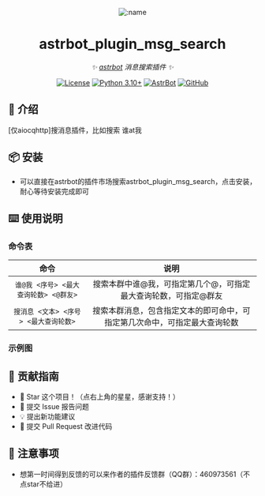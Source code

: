 
<div align="center">

![:name](https://count.getloli.com/@astrbot_plugin_msg_search?name=astrbot_plugin_msg_search&theme=minecraft&padding=6&offset=0&align=top&scale=1&pixelated=1&darkmode=auto)

# astrbot_plugin_msg_search

_✨ [astrbot](https://github.com/AstrBotDevs/AstrBot) 消息搜索插件 ✨_  

[![License](https://img.shields.io/badge/License-MIT-green.svg)](https://opensource.org/licenses/MIT)
[![Python 3.10+](https://img.shields.io/badge/Python-3.10%2B-blue.svg)](https://www.python.org/)
[![AstrBot](https://img.shields.io/badge/AstrBot-3.4%2B-orange.svg)](https://github.com/Soulter/AstrBot)
[![GitHub](https://img.shields.io/badge/作者-Zhalslar-blue)](https://github.com/Zhalslar)

</div>

## 🤝 介绍

[仅aiocqhttp]搜消息插件，比如搜索 谁at我

## 📦 安装

- 可以直接在astrbot的插件市场搜索astrbot_plugin_msg_search，点击安装，耐心等待安装完成即可

## ⌨️ 使用说明

### 命令表

|     命令      |                    说明                    |
|:-------------:|:-----------------------------------------------:|
| `谁@我 <序号> <最大查询轮数> <@群友>`    | 搜索本群中谁@我，可指定第几个@，可指定最大查询轮数，可指定@群友  |
| `搜消息 <文本> <序号> <最大查询轮数>`    | 搜索本群消息，包含指定文本的即可命中，可指定第几次命中，可指定最大查询轮数  |

### 示例图

## 👥 贡献指南

- 🌟 Star 这个项目！（点右上角的星星，感谢支持！）
- 🐛 提交 Issue 报告问题
- 💡 提出新功能建议
- 🔧 提交 Pull Request 改进代码

## 📌 注意事项

- 想第一时间得到反馈的可以来作者的插件反馈群（QQ群）：460973561（不点star不给进）
